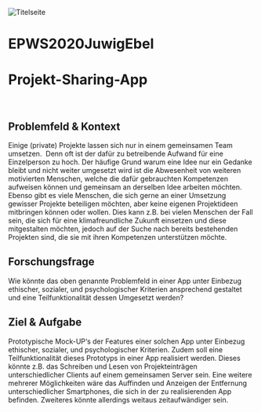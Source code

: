 
![Titelseite](https://github.com/ebelsx7/EPWS2020JuwigEbel/blob/main/Titelseite_Test.png)

# EPWS2020JuwigEbel

# Projekt-Sharing-App
 
## Problemfeld & Kontext
Einige (private) Projekte lassen sich nur in einem gemeinsamen Team umsetzen.  Denn oft ist der dafür zu betreibende Aufwand für eine Einzelperson zu hoch. Der häufige Grund warum eine Idee nur ein Gedanke bleibt und nicht weiter umgesetzt wird ist die Abwesenheit von weiteren motivierten Menschen, welche die dafür gebrauchten Kompetenzen aufweisen können und gemeinsam an derselben Idee arbeiten möchten. Ebenso gibt es viele Menschen, die sich gerne an einer Umsetzung gewisser Projekte beteiligen möchten, aber keine eigenen Projektideen mitbringen können oder wollen. Dies kann z.B. bei vielen Menschen der Fall sein, die sich für eine klimafreundliche Zukunft einsetzen und diese mitgestalten möchten, jedoch auf der Suche nach bereits bestehenden Projekten sind, die sie mit ihren Kompetenzen unterstützen möchte. 
 
## Forschungsfrage
Wie könnte das oben genannte Problemfeld in einer App unter Einbezug ethischer, sozialer, und psychologischer Kriterien ansprechend gestaltet und eine Teilfunktionalität dessen Umgesetzt werden?
 
## Ziel & Aufgabe
Prototypische Mock-UP‘s der Features einer solchen App unter Einbezug ethischer, sozialer, und psychologischer Kriterien. Zudem soll eine Teilfunktionalität dieses Prototyps in einer App realisiert werden. Dieses könnte z.B. das Schreiben und Lesen von Projekteinträgen unterschiedlicher Clients auf einem gemeinsamen Server sein. Eine weitere mehrerer Möglichkeiten wäre das Auffinden und Anzeigen der Entfernung unterschiedlicher Smartphones, die sich in der zu realisierenden App befinden. Zweiteres könnte allerdings weitaus zeitaufwändiger sein. 

